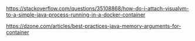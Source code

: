 https://stackoverflow.com/questions/35108868/how-do-i-attach-visualvm-to-a-simple-java-process-running-in-a-docker-container

https://dzone.com/articles/best-practices-java-memory-arguments-for-container